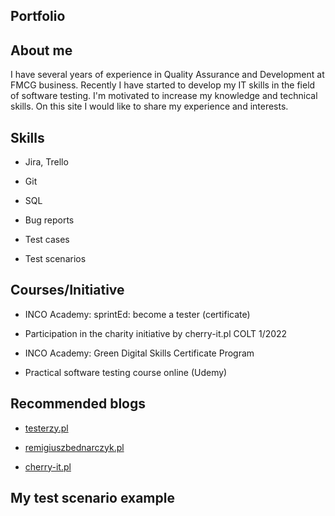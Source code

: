 ## Portfolio

## About me

I have several years of experience in Quality Assurance and Development at FMCG business.
Recently I have started to develop my IT skills in the field of software testing. I'm motivated to increase my knowledge and technical skills. On this site I would like to share my experience and interests.


## Skills

* Jira, Trello

* Git

* SQL

* Bug reports

* Test cases

* Test scenarios


## Courses/Initiative

* INCO Academy: sprintEd: become a tester (certificate)

* Participation in the charity initiative by cherry-it.pl COLT 1/2022

* INCO Academy: Green Digital Skills Certificate Program

* Practical software testing course online (Udemy)


## Recommended blogs

* [testerzy.pl](http://testerzy.pl)

* [remigiuszbednarczyk.pl](https://remigiuszbednarczyk.pl)

* [cherry-it.pl](http://cherry-it.pl)


## My test scenario example
